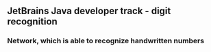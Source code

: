 ## JetBrains Java developer track - digit recognition
### Network, which is able to recognize handwritten numbers
